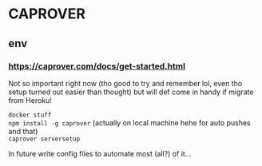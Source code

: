 # CAPROVER
## env
### https://caprover.com/docs/get-started.html
    
Not so important right now (tho good to try and remember lol, even tho setup turned out
easier than thought) but will def come in handy if migrate from Heroku!    

`docker stuff`    
`npm install -g caprover` (actually on local machine hehe for auto pushes and that)    
`caprover serversetup`    
    
In future write config files to automate most (all?) of it...
